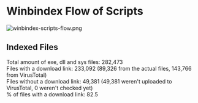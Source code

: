 # Winbindex Flow of Scripts

![winbindex-scripts-flow.png](winbindex-scripts-flow.png)

## Indexed Files

<!--FileStats-->
Total amount of exe, dll and sys files: 282,473  
Files with a download link: 233,092 (89,326 from the actual files, 143,766 from VirusTotal)  
Files without a download link: 49,381 (49,381 weren't uploaded to VirusTotal, 0 weren't checked yet)  
% of files with a download link: 82.5  
<!--/FileStats-->
